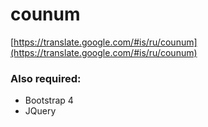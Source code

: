 # counum

[https://translate.google.com/#is/ru/counum](https://translate.google.com/#is/ru/counum)

### Also required:
  - Bootstrap 4
  - JQuery
